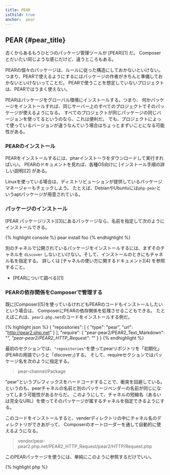 ```yaml
---
title: PEAR
isChild: true
anchor:  pear
---
```


## PEAR {#pear_title}

古くからあるもうひとつのパッケージ管理ツールが [PEAR][1] だ。
Composer とだいたい同じような感じだけど、違うところもある。

PEARの個々のパッケージは、ルールに従った構造にしておかないといけない。
つまり、PEARで使えるようにするにはパッケージの作者がきちんと準備しておかないといけないってことだ。
PEARで使うことを想定していないプロジェクトは、PEARではうまく使えない。

PEARはパッケージをグローバル環境にインストールする。つまり、
何かパッケージをインストールすれば、同じサーバー上のすべてのプロジェクトでそのパッケージが使えるようになる。
すべてのプロジェクトが同じパッケージの同じバージョンを使ってるというのなら、これは便利だ。
でも、プロジェクトによって使っているバージョンが違うなんていう場合はちょっとまずいことになる可能性がある。

### PEARのインストール

PEARをインストールするには、pharインストーラをダウンロードして実行すればいい。
PEARのドキュメントを見れば、各種OS向けに
[インストール手順の詳しい説明][2] がある。

Linuxを使っている場合は、ディストリビューションが提供しているパッケージマネージャーもチェックしよう。
たとえば、DebianやUbuntuには``php-pear``というaptパッケージが用意されている。

### パッケージのインストール

[PEAR パッケージリスト][3]にあるパッケージなら、名前を指定して次のようにインストールできる。

{% highlight console %}
pear install foo
{% endhighlight %}

別のチャネルで公開されているパッケージをインストールするには、まずそのチャネルを
`discover` しないといけない。そして、インストールのときにもチャネル名を指定する。
詳しくは [チャネルの使い方に関するドキュメント][4] を参照すること。

* [PEARについて調べる][1]

### PEARの依存関係をComposerで管理する

既に[Composer][5]を使っているけれどもPEARのコードもインストールしたいという場合は、
ComposerにPEARの依存関係を処理させることもできる。
たとえばこれは、`pear2.php.net`のコードをインストールする例だ。

{% highlight json %}
{
    "repositories": [
        {
            "type": "pear",
            "url": "http://pear2.php.net"
        }
    ],
    "require": {
        "pear-pear2/PEAR2_Text_Markdown": "*",
        "pear-pear2/PEAR2_HTTP_Request": "*"
    }
}
{% endhighlight %}

最初のセクションでは、`"repositories"`を使ってpearリポジトリを「初期化」
(PEARの用語でいうと「discover」)する。
そして、requireセクションではパッケージ名を次のように指定する。

> pear-channel/Package

"pear"というプレフィックスをハードコードすることで、衝突を回避している。
というのも、pearチャネルの名前と別のパッケージベンダーの名前が同じになってしまう可能性があるからだ。
このようにして、チャネルの短縮名（あるいは完全なURL）を使ってそのパッケージが属するチャネルを指定できるようにする。

このコードをインストールすると、venderディレクトリの中にチャネル名のディレクトリができあがって、
Composerのオートローダーを通して自動的に使えるようになる。

> vendor/pear-pear2.php.net/PEAR2_HTTP_Request/pear2/HTTP/Request.php

このPEARパッケージを使うには、単純にこのように参照するだけでいい。

{% highlight php %}
<?php
$request = new pear2\HTTP\Request();
{% endhighlight %}

* [PEARとComposerの組み合わせについて調べる][6]


[1]: http://pear.php.net/
[2]: http://pear.php.net/manual/en/installation.getting.php
[3]: http://pear.php.net/packages.php
[4]: http://pear.php.net/manual/en/guide.users.commandline.channels.php
[5]: /#composer_と_packagist
[6]: http://getcomposer.org/doc/05-repositories.md#pear
